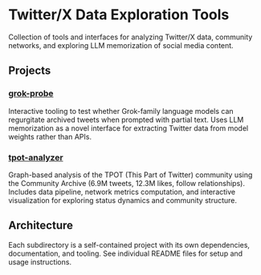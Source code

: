 # Twitter/X Data Exploration Tools

Collection of tools and interfaces for analyzing Twitter/X data, community networks, and exploring LLM memorization of social media content.

## Projects

### [grok-probe](./grok-probe/)
Interactive tooling to test whether Grok-family language models can regurgitate archived tweets when prompted with partial text. Uses LLM memorization as a novel interface for extracting Twitter data from model weights rather than APIs.

### [tpot-analyzer](./tpot-analyzer/)
Graph-based analysis of the TPOT (This Part of Twitter) community using the Community Archive (6.9M tweets, 12.3M likes, follow relationships). Includes data pipeline, network metrics computation, and interactive visualization for exploring status dynamics and community structure.

## Architecture

Each subdirectory is a self-contained project with its own dependencies, documentation, and tooling. See individual README files for setup and usage instructions.
